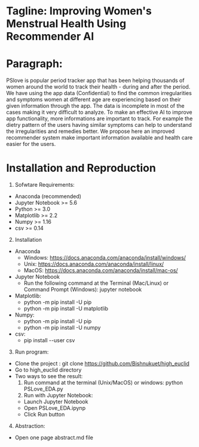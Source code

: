 # Tagline: Improving Women's Menstrual Health Using Recommender AI
# Paragraph:
PSlove is popular period tracker app that has been helping thousands of women around the world to track their health - during and after the period. We have using the app data (Confidential) to find the common irregularities and symptoms women at different age are experiencing based on their given information through the app. The data is incomplete in most of the cases making it very difficult to analyze. To make an effective AI to improve app functionality, more informations are important to track. For example the dietry pattern of the users having similar symptoms can help to understand the irregularities and remedies better. We propose here an improved recommender system make important information available and health care easier for the users.

# Installation and Reproduction
1. Sofwtare Requirements:
 - Anaconda (recommended) 
- Jupyter Notebook >= 5.6
- Python >= 3.0
- Matplotlib >= 2.2
- Numpy >= 1.16
- csv >= 0.14

2. Installation
 - Anaconda
    - Windows: https://docs.anaconda.com/anaconda/install/windows/
    - Unix: https://docs.anaconda.com/anaconda/install/linux/
   - MacOS: https://docs.anaconda.com/anaconda/install/mac-os/
 - Jupyter Notebook
   - Run the following command at the Terminal (Mac/Linux) or Command Prompt (Windows): jupyter notebook
 - Matplotlib:
   - python -m pip install -U pip
   - python -m pip install -U matplotlib
 - Numpy:
   - python -m pip install -U pip
   - python -m pip install -U numpy
 - csv:
   - pip install --user csv

3. Run program:
- Clone the project : git clone https://github.com/Bishnukuet/high_euclid
- Go to high_euclid directory
- Two ways to see the result:
   1. Run command at the terminal (Unix/MacOS) or windows: python PSLove_EDA.py
   2. Run with Jupyter Notebook:
     - Launch Jupyter Notebook
     - Open PSLove_EDA.ipynp 
     - Click Run button
4. Abstraction:
 - Open  one page abstract.md  file
